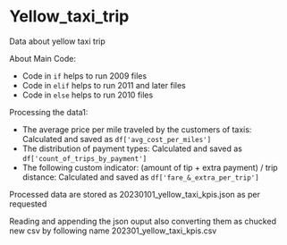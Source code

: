 # Yellow_taxi_trip
Data about yellow taxi trip

About Main Code:

* Code in ```if``` helps to run 2009 files 
* Code in ```elif``` helps to run 2011 and later files 
* Code in ```else``` helps to run 2010 files


Processing the data1:

* The average price per mile traveled by the customers of taxis: Calculated and saved as ```df['avg_cost_per_miles']```
* The distribution of payment types: Calculated and saved as ```df['count_of_trips_by_payment']```
* The following custom indicator: (amount of tip + extra payment) / trip distance: Calculated and saved as ```df['fare_&_extra_per_trip']```

Processed data are stored as 20230101_yellow_taxi_kpis.json as per requested

Reading and appending the json ouput also converting them as chucked new csv by following name 202301_yellow_taxi_kpis.csv
